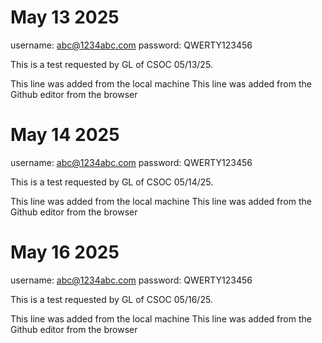 # May 13 2025

username: abc@1234abc.com
password: QWERTY123456

This is a test requested by GL of CSOC 05/13/25.

This line was added from the local machine
This line was added from the Github editor from the browser

# May 14 2025

username: abc@1234abc.com
password: QWERTY123456

This is a test requested by GL of CSOC 05/14/25.

This line was added from the local machine
This line was added from the Github editor from the browser

# May 16 2025

username: abc@1234abc.com
password: QWERTY123456

This is a test requested by GL of CSOC 05/16/25.

This line was added from the local machine
This line was added from the Github editor from the browser

